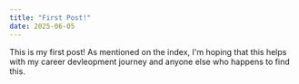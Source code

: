 ```yaml
---
title: "First Post!"
date: 2025-06-05
---
```


This is my first post!  As mentioned on the index, I'm hoping that this helps with my career devleopment journey and anyone else who happens to find this.
